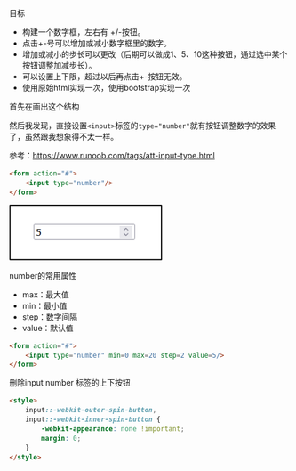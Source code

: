 目标

- 构建一个数字框，左右有 +/-按钮。
- 点击+-号可以增加或减小数字框里的数字。
- 增加或减小的步长可以更改（后期可以做成1、5、10这种按钮，通过选中某个按钮调整加减步长）。
- 可以设置上下限，超过以后再点击+-按钮无效。
- 使用原始html实现一次，使用bootstrap实现一次



首先在画出这个结构

然后我发现，直接设置`<input>`标签的`type="number"`就有按钮调整数字的效果了，虽然跟我想象得不太一样。

参考：https://www.runoob.com/tags/att-input-type.html

```html
<form action="#">
    <input type="number"/>
</form>
```

![](./images/input标签number.png)

number的常用属性

- max：最大值
- min：最小值
- step：数字间隔
- value：默认值

```html
<form action="#">
    <input type="number" min=0 max=20 step=2 value=5/>
</form>
```

删除input number 标签的上下按钮

```html
<style>
    input::-webkit-outer-spin-button,
    input::-webkit-inner-spin-button {
        -webkit-appearance: none !important;
        margin: 0;
    }
</style>
```





